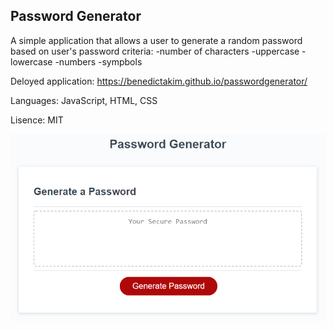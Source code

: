 ## Password Generator

A simple application that allows a user to generate a random password based on user's password criteria:
-number of characters
-uppercase
-lowercase
-numbers
-sympbols

Deloyed application: https://benedictakim.github.io/passwordgenerator/ 

Languages: JavaScript, HTML, CSS

Lisence: MIT

![password generator demo](./password-generator.png)
